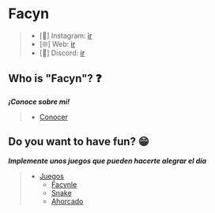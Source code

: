 # __Facyn__

> - [📸] Instagram: [ir](https://facynx.xyz/social/instagram)
> - [🌐] Web: [ir](https://facyn.xyz)
> - [📄] Discord: [ir](https://facyn.xyz/social/panasfrescos)

## Who is "Facyn"? ❓

**_¡Conoce sobre mi!_**

> - [Conocer](https://facyn.xyz/#aboutme)

## Do you want to have fun? 😁

**_Implemente unos juegos que pueden hacerte alegrar el día_**

> - [Juegos](https://facyn.xyz/secciones/juegos)
>    - [Facynle](https://facyn.xyz/secciones/juegos/facynle)
>    - [Snake](https://facyn.xyz/secciones/juegos/snake)
>    - [Ahorcado](https://facyn.xyz/secciones/juegos/ahorcado)
